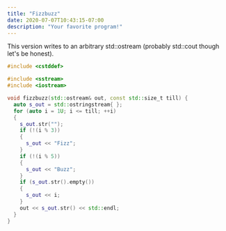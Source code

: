 ```yaml
---
title: "Fizzbuzz"
date: 2020-07-07T10:43:15-07:00
description: "Your favorite program!"
---
```


This version writes to an arbitrary std::ostream (probably std::cout though let's be honest).

```cpp
#include <cstddef>

#include <sstream>
#include <iostream>

void fizzbuzz(std::ostream& out, const std::size_t till) {
  auto s_out = std::ostringstream{ };
  for (auto i = 1U; i <= till; ++i)
  {
    s_out.str("");
    if (!(i % 3))
    {
      s_out << "Fizz";
    }
    if (!(i % 5))
    {
      s_out << "Buzz";
    }
    if (s_out.str().empty())
    {
      s_out << i;
    }
    out << s_out.str() << std::endl;
  }
}
```
